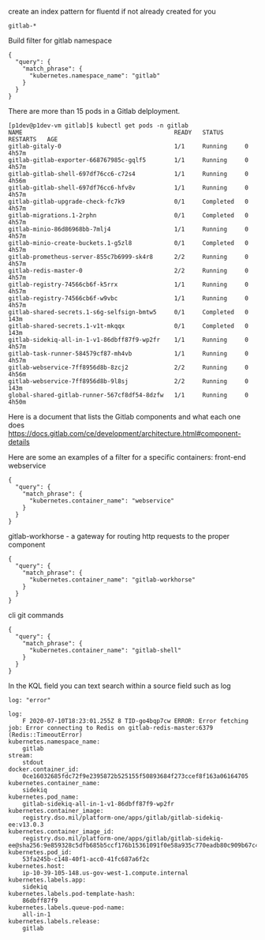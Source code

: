 create an index pattern for fluentd if not already created for you

```
gitlab-*
```

Build filter for gitlab namespace

```
{
  "query": {
    "match_phrase": {
      "kubernetes.namespace_name": "gitlab"
    }
  }
}
```

There are more than 15 pods in a Gitlab delployment.

```
[p1dev@p1dev-vm gitlab]$ kubectl get pods -n gitlab
NAME                                           READY   STATUS      RESTARTS   AGE
gitlab-gitaly-0                                1/1     Running     0          4h57m
gitlab-gitlab-exporter-668767985c-gqlf5        1/1     Running     0          4h57m
gitlab-gitlab-shell-697df76cc6-c72s4           1/1     Running     0          4h56m
gitlab-gitlab-shell-697df76cc6-hfv8v           1/1     Running     0          4h57m
gitlab-gitlab-upgrade-check-fc7k9              0/1     Completed   0          4h57m
gitlab-migrations.1-2rphn                      0/1     Completed   0          4h57m
gitlab-minio-86d86968bb-7mlj4                  1/1     Running     0          4h57m
gitlab-minio-create-buckets.1-g5zl8            0/1     Completed   0          4h57m
gitlab-prometheus-server-855c7b6999-sk4r8      2/2     Running     0          4h57m
gitlab-redis-master-0                          2/2     Running     0          4h57m
gitlab-registry-74566cb6f-k5rrx                1/1     Running     0          4h57m
gitlab-registry-74566cb6f-w9vbc                1/1     Running     0          4h57m
gitlab-shared-secrets.1-s6g-selfsign-bmtw5     0/1     Completed   0          143m
gitlab-shared-secrets.1-v1t-mkqqx              0/1     Completed   0          143m
gitlab-sidekiq-all-in-1-v1-86dbff87f9-wp2fr    1/1     Running     0          4h57m
gitlab-task-runner-584579cf87-mh4vb            1/1     Running     0          4h57m
gitlab-webservice-7ff8956d8b-8zcj2             2/2     Running     0          4h56m
gitlab-webservice-7ff8956d8b-9l8sj             2/2     Running     0          143m
global-shared-gitlab-runner-567cf8df54-8dzfw   1/1     Running     0          4h50m
```

Here is a document that lists the Gitlab components and what each one does
<https://docs.gitlab.com/ce/development/architecture.html#component-details>

Here are some an examples of a filter for a specific containers:
front-end webservice

```
{
  "query": {
    "match_phrase": {
      "kubernetes.container_name": "webservice"
    }
  }
}
```

gitlab-workhorse - a gateway for routing http requests to the proper component

```
{
  "query": {
    "match_phrase": {
      "kubernetes.container_name": "gitlab-workhorse"
    }
  }
}
```

cli git commands

```
{
  "query": {
    "match_phrase": {
      "kubernetes.container_name": "gitlab-shell"
    }
  }
}
```

In the KQL field you can text search within a source field such as log

```
log: "error"
```

```
log:
    F 2020-07-10T18:23:01.255Z 8 TID-go4bqp7cw ERROR: Error fetching job: Error connecting to Redis on gitlab-redis-master:6379 (Redis::TimeoutError)
kubernetes.namespace_name:
    gitlab
stream:
    stdout
docker.container_id:
    0ce16032685fdc72f9e2395872b525155f50893684f273ccef8f163a06164705
kubernetes.container_name:
    sidekiq
kubernetes.pod_name:
    gitlab-sidekiq-all-in-1-v1-86dbff87f9-wp2fr
kubernetes.container_image:
    registry.dso.mil/platform-one/apps/gitlab/gitlab-sidekiq-ee:v13.0.3
kubernetes.container_image_id:
    registry.dso.mil/platform-one/apps/gitlab/gitlab-sidekiq-ee@sha256:9e859328c5dfb685b5ccf176b15361091f0e58a935c770eadb80c909b67c4ac3
kubernetes.pod_id:
    53fa245b-c148-40f1-acc0-41fc687a6f2c
kubernetes.host:
    ip-10-39-105-148.us-gov-west-1.compute.internal
kubernetes.labels.app:
    sidekiq
kubernetes.labels.pod-template-hash:
    86dbff87f9
kubernetes.labels.queue-pod-name:
    all-in-1
kubernetes.labels.release:
    gitlab
```
